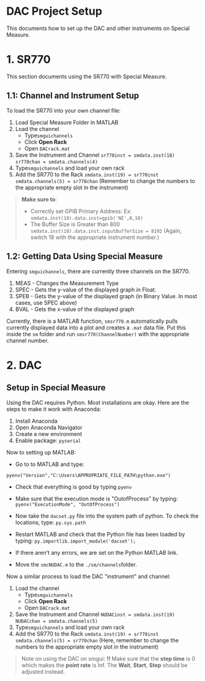 ﻿# DAC Project Setup

This documents how to set up the DAC and other instruments on Special Measure.

#  1. SR770

This section documents using the SR770 with Special Measure.

## 1.1: Channel and Instrument Setup
To load the SR770 into your own channel file: 
1. Load Special Measure Folder in MATLAB
2.  Load the channel 
	-	Type`smguichannels` 
	-	Click **Open Rack**
	-	Open `DACrack.mat`
3. Save the Instrument and Channel
		`sr770inst = smdata.inst(18)`
		 `sr770chan = smdata.channels(4)`
4. Type`smguichannels` and load your own rack
5. Add the SR770 to the Rack
`smdata.inst(19) = sr770inst`
`smdata.channels(5) = sr770chan`
	(Remember to change the numbers to the appropriate empty slot in the instrument)

> **Make sure to**:
> - Correctly set GPIB Primary Address:
> Ex:  `smdata.inst(18).data.inst=gpib('NI',0,10)`
> - The Buffer Size is Greater than 800
> `smdata.inst(18).data.inst.inputBufferSize = 8192`
>(Again, switch 18 with the appropriate instrument number.)

## 1.2: Getting Data Using Special Measure

Entering `smguichannels`, there are currently three channels on the SR770. 
1. MEAS - Changes the Measurement Type
2. SPEC - Gets the y-value of the displayed graph in Float. 
3. SPEB - Gets the y-value of the displayed graph (in Binary Value. In most cases, use SPEC above)
4. BVAL - Gets the x-value of the displayed graph

Currently, there is a MATLAB function, `smsr770.m` automatically pulls currently displayed data into a plot and creates a `.mat` data file. Put this inside the `sm` folder and run
`smsr770(ChannelNumber)` with the appropriate channel number. 

# 2. DAC

## Setup in Special Measure

Using the DAC requires Python. Most installations are okay. Here are the steps to make it work with Anaconda:

1. Install Anaconda
2. Open Anaconda Navigator
3. Create a new environment
4. Enable package: `pyserial`

Now to setting up MATLAB:
- Go to to MATLAB and type:

`pyenv("Version","C:\Users\APPROPRIATE_FILE_PATH\python.exe")`

- Check that everything is good by typing `pyenv`

- Make sure that the execution mode is "OutofProcess" by typing:
`pyenv("ExecutionMode", "OutOfProcess")`

- Now take the `dacset.py` file into the system path of python. To check the locations, type:
`py.sys.path`

- Restart MATLAB and check that the Python file has been loaded by typing:
`py.importlib.import_module('dacset');`

- If there aren't any errors, we are set on the Python MATLAB link. 
- Move the `smcNUDAC.m` to the `./sm/channels`folder. 

Now a similar process to load the DAC "instrument" and channel:
1.  Load the channel 
	-	Type`smguichannels` 
	-	Click **Open Rack**
	-	Open `DACrack.mat`
2. Save the Instrument and Channel
		`NUDACinst = smdata.inst(19)`
		 `NUDACchan = smdata.channels(5)`
4. Type`smguichannels` and load your own rack
5. Add the SR770 to the Rack
`smdata.inst(19) = sr770inst`
`smdata.channels(5) = sr770chan`
	(Here, remember to change the numbers to the appropriate empty slot in the instrument)


> Note on using the DAC on smgui: 
> **!!** Make sure that the **step time** is 0 which makes the **point rate** is Inf. The **Wait**, **Start**, **Step** should be adjusted instead. 





